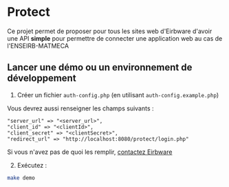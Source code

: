 # Protect

Ce projet permet de proposer pour tous les sites web d'Eirbware d'avoir une API
**simple** pour permettre de connecter une application web au cas de
l'ENSEIRB-MATMECA

## Lancer une démo ou un environnement de développement

1. Créer un fichier `auth-config.php` (en utilisant `auth-config.example.php`)

Vous devrez aussi renseigner les champs suivants :

```
"server_url" => "<server_url>",
"client_id" => "<clientId>",
"client_secret" => "<clientSecret>",
"redirect_url" => "http://localhost:8080/protect/login.php"
```

Si vous n'avez pas de quoi les remplir, [contactez Eirbware](telegram.eirb.fr)

2. Exécutez :

```sh
make demo
```

